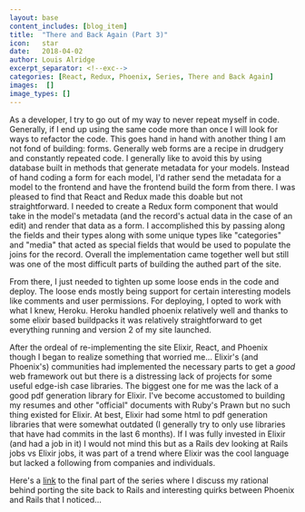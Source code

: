 ```yaml
---
layout: base
content_includes: [blog_item]
title:  "There and Back Again (Part 3)"
icon:   star
date:   2018-04-02
author: Louis Alridge
excerpt_separator: <!--exc-->
categories: [React, Redux, Phoenix, Series, There and Back Again]
images:  []
image_types: []
---
```


As a developer, I try to go out of my way to never repeat myself in code. Generally, if I end up using the same code more than<!--exc--> once I will look for ways to refactor the code. This goes hand in hand with another thing I am not fond of building: forms. Generally web forms are a recipe in drudgery and constantly repeated code. I generally like to avoid this by using database built in methods that generate metadata for your models. Instead of hand coding a form for each model, I'd rather send the metadata for a model to the frontend and have the frontend build the form from there. I was pleased to find that React and Redux made this doable but not straightforward. I needed to create a Redux form component that would take in the model's metadata (and the record's actual data in the case of an edit) and render that data as a form. I accomplished this by passing along the fields and their types along with some unique types like "categories" and "media" that acted as special fields that would be used to populate the joins for the record. Overall the implementation came together well but still was one of the most difficult parts of building the authed part of the site.

From there, I just needed to tighten up some loose ends in the code and deploy. The loose ends mostly being support for certain interesting models like comments and user permissions. For deploying, I opted to work with what I knew, Heroku. Heroku handled phoenix relatively well and thanks to some elixir based buildpacks it was relatively straightforward to get everything running and version 2 of my site launched.

After the ordeal of re-implementing the site Elixir, React, and Phoenix though I began to realize something that worried me... Elixir's (and Phoenix's) communities had implemented the necessary parts to get a *good* web framework out but there is a distressing lack of projects for some useful edge-ish case libraries. The biggest one for me was the lack of a good pdf generation library for Elixir. I've become accustomed to building my resumes and other "official" documents with Ruby's Prawn but no such thing existed for Elixir. At best, Elixir had some html to pdf generation libraries that were somewhat outdated (I generally try to only use libraries that have had commits in the last 6 months). If I was fully invested in Elixir (and had a job in it) I would not mind this but as a Rails dev looking at Rails jobs vs Elixir jobs, it was part of a trend where Elixir was the cool language but lacked a following from companies and individuals.

Here's a [link](https://loualrid.github.io/posts/there-and-back-again-part-4-final) to the final part of the series where I discuss my rational behind porting the site back to Rails and interesting quirks between Phoenix and Rails that I noticed...
